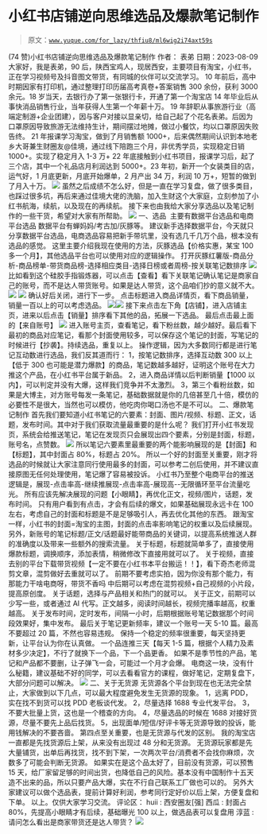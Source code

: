 # 小红书店铺逆向思维选品及爆款笔记制作

> 原文：[`www.yuque.com/for_lazy/thfiu8/ml6wig2i74axt59s`](https://www.yuque.com/for_lazy/thfiu8/ml6wig2i74axt59s)

<ne-h2 id="10ef3910" data-lake-id="10ef3910"><ne-heading-ext><ne-heading-anchor></ne-heading-anchor><ne-heading-fold></ne-heading-fold></ne-heading-ext><ne-heading-content><ne-text id="u3e22b79a">(74 赞)小红书店铺逆向思维选品及爆款笔记制作</ne-text></ne-heading-content></ne-h2> <ne-p id="u26f65a97" data-lake-id="u26f65a97"><ne-text id="u7e30e3b8">作者： 表弟</ne-text></ne-p> <ne-p id="u7018f1b4" data-lake-id="u7018f1b4"><ne-text id="u20f00e98">日期：2023-08-09</ne-text></ne-p> <ne-p id="ud2c3c464" data-lake-id="ud2c3c464"><ne-text id="ub6154dcf">大家好，我是表弟，90 后，陕西宝鸡人，现居西安，主要项目有淘宝，小红书，正在学习视频号及抖音图文带货，有同城的伙伴可以交流学习。</ne-text></ne-p> <ne-p id="u52106f55" data-lake-id="u52106f55"><ne-text id="uecd44457">10 年前后，高中时期因家有打印机，通过整理打印历届高考真卷+答案销售 300 余份，获利 3000 余元。18 岁当天，去银行办了第一张银行卡，开通了第一个淘宝店</ne-text></ne-p> <ne-p id="u0f6ceffc" data-lake-id="u0f6ceffc"><ne-text id="u15c5e681">14 年毕业后从事快消品销售行业，当年获得人生第一个年薪十万。</ne-text></ne-p> <ne-p id="uae92b0f7" data-lake-id="uae92b0f7"><ne-text id="u83c4095a">19 年辞职从事旅游行业（高端定制游+企业团建），因与客户对接以显亲切，给自己起了个花名表弟。后因为口罩原因导致旅游无法维持生计，期间摆过地摊，做过小餐饮，均以口罩原因失败告终。</ne-text></ne-p> <ne-p id="u56455159" data-lake-id="u56455159"><ne-text id="udb0e9032">21 年报课学习淘宝，做到了月销售额 1000+，后来偶然期间认识到本地老乡大哥兼生财圈友@佳境，通过线下陪跑三个月，非优秀学员，实现稳定日销 1000+。实现了稳定月入 1-3 万+</ne-text></ne-p> <ne-p id="u7f80fd2d" data-lake-id="u7f80fd2d"><ne-text id="u57039af3">22 年底接触到小红书项目，报课学习后，起了三个店，其中一个礼品店月利润达到 5000+。23 年初，新开一个女装类目的店，运气好，1 月底更新，月底开始爆单，2 月产出 34 万，利润 10 万+，短暂的做到了月入十万。</ne-text></ne-p> <ne-p id="u6a70a29d" data-lake-id="u6a70a29d"><ne-card data-card-name="image" data-card-type="inline" id="IAPvX" data-event-boundary="card">![](img/8f48714f00b486129548576ceae6a09b.png)  <ne-p id="udcb72e73" data-lake-id="udcb72e73"><ne-text id="u8bd42d1f">虽然之后成绩不怎么好，但是一直在学习复盘，做了很多类目，也踩过很多坑，再后来通过佳境大佬的洗脑，加入生财这个大家庭，立刻参加了小红书航海，续航，以及现在的再续航。</ne-text></ne-p> <ne-p id="ubf958238" data-lake-id="ubf958238"><ne-text id="u9395ab9b">接下来也由我给大家分享选品以及笔记制作的一些干货，希望对大家有所帮助。</ne-text></ne-p> <ne-p id="ufb56baa4" data-lake-id="ufb56baa4"><ne-card data-card-name="image" data-card-type="inline" id="ZbH2g" data-event-boundary="card">![](img/09a928b30556e27e7bba3ab9bc3b956f.png)</ne-card></ne-p> <ne-p id="u52d97a7a" data-lake-id="u52d97a7a"><ne-text id="u1bbdb1b1">一、选品  主要有数据平台选品和电商平台选品</ne-text></ne-p> <ne-p id="u0b279551" data-lake-id="u0b279551"><ne-text id="u03ff9f72">数据平台有蝉妈妈/考古加/灰豚等。</ne-text></ne-p> <ne-p id="uc7e87403" data-lake-id="uc7e87403"><ne-text id="ua409b13d">建议新手选择数据平台，今天就只分享数据平台选品，电商选品容易把新手带坑里，没有选几千几万个品，根本没有选品的感觉。</ne-text></ne-p> <ne-p id="u7305de94" data-lake-id="u7305de94"><ne-text id="u77d7dc95">这里主要介绍我现在使用的方法，灰豚选品【价格实惠，某宝 100 多一个月】，其他选品平台也可以使用对应的逻辑操作。</ne-text></ne-p> <ne-p id="ub33b4fc6" data-lake-id="ub33b4fc6"><ne-text id="uc71206be">打开灰豚红薯版-商品分析-商品榜单-带货商品榜-选择相应类目-选择日榜或者周榜-按关联笔记数排序</ne-text></ne-p> <ne-p id="u85fcdf18" data-lake-id="u85fcdf18"><ne-card data-card-name="image" data-card-type="inline" id="fw7XC" data-event-boundary="card">![](img/13cb5be9017871f340d7ff02abdabaf4.png)</ne-card></ne-p> <ne-p id="u27b815ec" data-lake-id="u27b815ec"><ne-text id="u797445c8">比如看到这个硅胶手指锻炼器，可以点击【查看】看下关联笔记确认笔记是商家自己的账号，而不是达人带货账号。如果是达人带货，这个品咱们抄的意义就不大。</ne-text></ne-p> <ne-p id="uf3253851" data-lake-id="uf3253851"><ne-card data-card-name="image" data-card-type="inline" id="QaVO5" data-event-boundary="card">![](img/758403daffbf52f41ecbf56ab83c55d9.png)</ne-card></ne-p> <ne-p id="u90035f6b" data-lake-id="u90035f6b"><ne-card data-card-name="image" data-card-type="inline" id="qHFRx" data-event-boundary="card">![](img/ee4f0ef0f3398cea1c21e401a9cd5b9b.png)</ne-card></ne-p> <ne-p id="u13476620" data-lake-id="u13476620"><ne-text id="u6dd7083a">确认好后关闭，进行下一步。</ne-text></ne-p> <ne-p id="ud344e30f" data-lake-id="ud344e30f"><ne-text id="u94abddf4">点击标题进入商品详情页，看下商品销量，销量一百以上的可以考虑选品。</ne-text></ne-p> <ne-p id="u1313f416" data-lake-id="u1313f416"><ne-card data-card-name="image" data-card-type="inline" id="B1YBF" data-event-boundary="card">![](img/8a7defad2eb2fc38b181cbb195596229.png)</ne-card><ne-card data-card-name="image" data-card-type="inline" id="Cz07E" data-event-boundary="card">![](img/5c8da56c0f2d2fda022b35f5f4d8bc66.png)</ne-card></ne-p> <ne-p id="u9150e9e5" data-lake-id="u9150e9e5"><ne-text id="udbeeed7f">接下来点击左下角【店铺】，进入店铺主页，进来以后点击【销量】排序看下其他的品，拓展一下选品。</ne-text></ne-p> <ne-p id="u072047bd" data-lake-id="u072047bd"><ne-text id="uc6e08788">最后点击最上面的【来自账号】</ne-text></ne-p> <ne-p id="u33a48e1c" data-lake-id="u33a48e1c"><ne-card data-card-name="image" data-card-type="inline" id="fVFEK" data-event-boundary="card">![](img/edbc04ca6120dacf1046d57679221811.png)</ne-card></ne-p> <ne-p id="u3a345c54" data-lake-id="u3a345c54"><ne-text id="ufe099e9d">进入账号主页，查看笔记，看下粉丝数，越少越好。最后看下最初的商品对应笔记，看那个封面使用较多，可以保存这个笔记的封面，写笔记的时候进行【抄袭】。持续选品，重复以上。</ne-text></ne-p> <ne-p id="ucbd3a95e" data-lake-id="ucbd3a95e"><ne-text id="ue649d196" ne-bold="true">操作逻辑</ne-text><ne-text id="u796e8b46">，因为大多数同行都是进行笔记互动数进行选品，我们反其道而行：</ne-text></ne-p> <ne-p id="ub1a204c5" data-lake-id="ub1a204c5"><ne-text id="u048918c9">1，按笔记数排序，选择互动数 300 以上【低于 300 也可能是潜力爆款】的商品，笔记数越多越好，证明这个账号在大力推这个产品，在小红书平台属于新品。</ne-text></ne-p> <ne-p id="ud0f16918" data-lake-id="ud0f16918"><ne-text id="u269a8be4">2，进入商品详情以后判断销量【1000 以内】，可以判定并没有大爆，这样我们竞争并不太激烈。</ne-text></ne-p> <ne-p id="u5b8874ea" data-lake-id="u5b8874ea"><ne-text id="u59f08a5f">3，第三个看粉丝数，如果是大博主，对方账号每发一条笔记，基础数据就是你的几倍甚至几十倍，模仿的必要性不是很大，当然也可以模仿，他吃肉你喝口汤也不是不可以。</ne-text></ne-p> <ne-p id="ue6f2fdc0" data-lake-id="ue6f2fdc0"><ne-text id="u13f69429">二、爆款笔记制作</ne-text></ne-p> <ne-p id="ubc40b0c5" data-lake-id="ubc40b0c5"><ne-text id="u336b9512">首先我们要知道小红书</ne-text><ne-text id="u8670f2c0" ne-bold="true">笔记的六要素：封面、图片/视频、标题、正文，话题，发布时间</ne-text><ne-text id="u45dd6d98">。其中对于我们获取流量最重要的是什么呢？</ne-text></ne-p> <ne-p id="uca2b6ec7" data-lake-id="uca2b6ec7"><ne-text id="uc8b6fad7">我们打开小红书发现页，系统会给推送笔记，笔记在发现页只会展现出四个要素，分别是</ne-text><ne-text id="ubd2e444f" ne-bold="true">封面，标题，账号名，点赞数。</ne-text></ne-p> <ne-p id="uecfe68a5" data-lake-id="uecfe68a5"><ne-card data-card-name="image" data-card-type="inline" id="abO5A" data-event-boundary="card">![](img/1bd1846e4a48a984bb32d1fe34e7a726.png)</ne-card></ne-p> <ne-p id="uda1b8c31" data-lake-id="uda1b8c31"><ne-text id="u68605f94">所以笔记六要素里最重要的两个能影响展现的是</ne-text><ne-text id="ud23f060f" ne-bold="true">【封面】</ne-text><ne-text id="u4cc4b740">和</ne-text><ne-text id="ubd69b437" ne-bold="true">【标题】</ne-text><ne-text id="uefb6b83f">，其中封面占 80%，标题占 20%。</ne-text></ne-p> <ne-p id="u10234b32" data-lake-id="u10234b32"><ne-text id="u9ad4a23b">所以一个</ne-text><ne-text id="ufc6f6e42" ne-bold="true">好的封面至关重要</ne-text><ne-text id="u08565101">，刚才将选品的时候就让大家注意同行使用最多的封面，可以参考二创后使用，并不建议直接原图无任何处理使用，笔记爆了容易被投诉。</ne-text></ne-p> <ne-p id="u51db7251" data-lake-id="u51db7251"><ne-text id="ue32b1714">小红书乃至整个电商平台的</ne-text><ne-text id="u8a9773af" ne-bold="true">推送逻辑是，展现-点击率高-继续推展现-点击率高-展现高--无限循环至平台流量吃光。</ne-text></ne-p> <ne-p id="u0c6ac834" data-lake-id="u0c6ac834"><ne-text id="ua2c6033c">所有应该先解决</ne-text><ne-text id="uaa37ecf8" ne-bold="true">展现的问题【小眼睛】</ne-text><ne-text id="u603bc9d7">，再优化正文，视频/图片，话题，发布时间。</ne-text></ne-p> <ne-p id="u922b9da6" data-lake-id="u922b9da6"><ne-text id="u485a4fa1">只有用户看到有点击，才会有后续的爆文，如果基础展现永远卡在 100 左右，考虑自己的封面和标题是不是足够吸引人，再去优化其他的东西。</ne-text></ne-p> <ne-p id="ua3952ce5" data-lake-id="ua3952ce5"><ne-text id="u935dee77">跟淘宝一样，小红书的封面=淘宝的主图，</ne-text><ne-text id="u3dba0b1e" ne-bold="true">封面的点击率影响笔记的权重以及后续展现。</ne-text></ne-p> <ne-p id="ud32cc5ab" data-lake-id="ud32cc5ab"><ne-text id="u413a9709">另外，新账号的笔记标题/正文/话题最好能带商品的关键词，以提高系统推送人群的准确度以及带来一些额外的搜索流量。</ne-text></ne-p> <ne-p id="u0b4bca66" data-lake-id="u0b4bca66"><ne-text id="uff16ae71" ne-bold="true">关于标题</ne-text><ne-text id="u22ddf9c9">，标题就简单多了，直接使用爆款标题，调换顺序，添加表情，稍微修改下直接用就可以了。</ne-text></ne-p> <ne-p id="u9746000c" data-lake-id="u9746000c"><ne-text id="u6561ca2a" ne-bold="true">关于视频</ne-text><ne-text id="u0c7dd5b3">，直接去别的平台下载带货视频【一定不要在小红书本平台搬运！！】，看下奇杰老师混剪文章，混剪做好去重就可以了。</ne-text></ne-p> <ne-p id="u2f3121d5" data-lake-id="u2f3121d5"><ne-text id="u527648a8" ne-bold="true">前期不要考虑实拍</ne-text><ne-text id="ub87eb53d">，因为你没有那个能力，有那能力干啥电商呀，带货不香吗</ne-text></ne-p> <ne-p id="ueebc45f0" data-lake-id="ueebc45f0"><ne-text id="u88aa6e24" ne-bold="true">中后期可以考虑在混剪视频+自己视频的小片段，提高原创度。</ne-text></ne-p> <ne-p id="uabb7014d" data-lake-id="uabb7014d"><ne-text id="ue4f779bc" ne-bold="true">关于话题</ne-text><ne-text id="u4d490fdc">，选择与产品相关和热门的就可以。</ne-text></ne-p> <ne-p id="u91d8289b" data-lake-id="u91d8289b"><ne-text id="u01bbb448" ne-bold="true">关于正文</ne-text><ne-text id="uaf4b8d75">，前期可以少写一些，或者通过 AI 代写。正文越多，阅读时间越长，视频完播率越高，权重越高。</ne-text></ne-p> <ne-p id="u78e2e401" data-lake-id="u78e2e401"><ne-text id="u61171e79" ne-bold="true">关于发布时间</ne-text><ne-text id="u98570e52">，定时发布，间隔一小时，后期根据账号笔记数据那个时间段效果好，集中发布。</ne-text></ne-p> <ne-p id="u64407d9c" data-lake-id="u64407d9c"><ne-text id="ua9f387be">最后</ne-text><ne-text id="udcc1ad82" ne-bold="true">关于笔记更新频率</ne-text><ne-text id="u572b76b8">，建议</ne-text><ne-text id="u8e2262fe" ne-bold="true">一个账号一天 5-10 篇。最高不要超过 20 篇</ne-text><ne-text id="u92436dc1">，不然也容易违规。</ne-text></ne-p> <ne-p id="u566e28ee" data-lake-id="u566e28ee"><ne-text id="ua7303da7">保持一个稳定的频率很重要，</ne-text><ne-text id="u50b3d932" ne-bold="true">每天坚持更新</ne-text><ne-text id="u3a2bdc34">，让平台认为你在认真做。</ne-text></ne-p> <ne-p id="ube0de85a" data-lake-id="ube0de85a"><ne-text id="u9e289eb9" ne-bold="true">一个品连推三天</ne-text><ne-text id="ub1200081">【每天 1-5 篇，根据个人精力及素材多少决定】，不行了就换下一个品，下一个品更香。</ne-text></ne-p> <ne-p id="u9b4d274e" data-lake-id="u9b4d274e"><ne-text id="u3dcec8c8">如果不是季节性的产品，笔记和产品都不要删，让子弹飞一会，可能过一个月才会爆。</ne-text></ne-p> <ne-p id="u3ea2d7c6" data-lake-id="u3ea2d7c6"><ne-text id="uc5fb301e">电商这一块，没有什么秘籍，建议基础不好的同学，可以去看看</ne-text><ne-text id="u777810b1" ne-bold="true">官方的课程</ne-text><ne-text id="uced48d40">，做好笔记，定期复盘下，大部分问题可以解决。</ne-text></ne-p> <ne-p id="u6c2cd597" data-lake-id="u6c2cd597"><ne-card data-card-name="image" data-card-type="inline" id="AdJKK" data-event-boundary="card">![](img/ca09c09bf8175625d5c9eb37b9b56e24.png)</ne-card></ne-p> <ne-p id="uc04b8469" data-lake-id="uc04b8469"><ne-text id="u011731e4">二、关于无货源</ne-text></ne-p> <ne-p id="u999c4e60" data-lake-id="u999c4e60"><ne-text id="ua12db3a0">无货源各个平台到现在也无法完全禁止，大家做到以下几点，可以最大程度避免发生无货源的现象。</ne-text></ne-p> <ne-p id="u4d2f2a44" data-lake-id="u4d2f2a44"><ne-text id="u68f5adc7">1，</ne-text><ne-text id="u25f47dec" ne-bold="true">远离 PDD</ne-text><ne-text id="u3dd41ac8">，实在找不到货可以找 PDD 老板谈代发。</ne-text></ne-p> <ne-p id="u1d01cec7" data-lake-id="u1d01cec7"><ne-text id="u2b42e122">2，尽量</ne-text><ne-text id="u95939753" ne-bold="true">选择 1688 专业代发</ne-text><ne-text id="u6f75cf38">平台。</ne-text></ne-p> <ne-p id="u3b98bb5c" data-lake-id="u3b98bb5c"><ne-text id="u37b18270">3，</ne-text><ne-text id="uf6a06d60" ne-bold="true">不要大批量上货</ne-text><ne-text id="u02d7a2b4">，这也是一个稽查的方向。</ne-text></ne-p> <ne-p id="u6d09145e" data-lake-id="u6d09145e"><ne-text id="ue59b6e53">4，尽量选品的时候在 1688 对接好货源，尽量</ne-text><ne-text id="u7456b7a1" ne-bold="true">不要先上品后找货。</ne-text></ne-p> <ne-p id="ue634dc53" data-lake-id="ue634dc53"><ne-text id="u3120b4b9">5，出现面单/短信/好评卡等无货源导致的投诉，</ne-text><ne-text id="u9de6f7bb" ne-bold="true">能用钱解决的不要吝啬。</ne-text></ne-p> <ne-p id="u8f1bcac4" data-lake-id="u8f1bcac4"><ne-text id="u4a4b723a" ne-bold="true">第四点至关重要</ne-text><ne-text id="ue1c3bac1">，也是无货源与代发的区别。</ne-text></ne-p> <ne-p id="ue5e85ea2" data-lake-id="ue5e85ea2"><ne-text id="u82e1851d">我的淘宝店一直都是先找货源后上架，从来没有出现过 48 分和无货源。</ne-text></ne-p> <ne-p id="u05bf8d93" data-lake-id="u05bf8d93"><ne-text id="u50b43f40">无货源玩家都是先大量铺货，出单后再找货，找不到下架，一次两次平台/消费者不会找你麻烦，次数多了可能会判断无货源。</ne-text></ne-p> <ne-p id="u3fdfd16a" data-lake-id="u3fdfd16a"><ne-text id="ufc25f311">如果实在是这个品太好了，目前没有货源，可以</ne-text><ne-text id="u4d666ddb" ne-bold="true">预售 15 天</ne-text><ne-text id="u5b378835">，给厂家留足够的时间出货，也降低自己的风险。基本没有中国制作十五天造不出来的品，所以只要产品大爆，实在不行自己联系工厂做也可以的。</ne-text></ne-p> <ne-p id="u9ccacfef" data-lake-id="u9ccacfef"><ne-text id="u2ff7b62c">另外大家建议可以做个</ne-text><ne-text id="u8543a473" ne-bold="true">选品表</ne-text><ne-text id="u51e89faa">，提前计算好利润，参考同行定好价以后上架，方便</ne-text><ne-text id="u068c2f38" ne-bold="true">复盘</ne-text><ne-text id="u6fc12b83">和下单。</ne-text></ne-p> <ne-p id="u5cea1e86" data-lake-id="u5cea1e86"><ne-text id="uc7bdc538">以上。仅供大家学习交流。</ne-text></ne-p> <ne-hole id="ub2f37c23" data-lake-id="ub2f37c23"><ne-card data-card-name="hr" data-card-type="block" id="fAUrh" data-event-boundary="card"><ne-p id="ub009c4d6" data-lake-id="ub009c4d6"><ne-text id="ub4686adf">评论区：</ne-text></ne-p> <ne-p id="ua9090eef" data-lake-id="ua9090eef"><ne-text id="uee9703e4">huii : 西安圈友[强]</ne-text> <ne-text id="u56dacbe7">西瓜 : 封面占 80%，先提高小眼睛才有后续，基础曝光 100 以上，做选品表可以复盘用</ne-text> <ne-text id="udc1fa737">淳蓝 : 请问怎么看出是商家带货还是达人带货？</ne-text></ne-p> <ne-p id="uc1bb8bfd" data-lake-id="uc1bb8bfd"><ne-card data-card-name="image" data-card-type="inline" id="ilViC" data-event-boundary="card">![](img/894d30a529e7c37bcd3392323c99941c.png)</ne-card></ne-p> <ne-hole id="u8791640b" data-lake-id="u8791640b"><ne-card data-card-name="hr" data-card-type="block" id="qq87l" data-event-boundary="card"></ne-card></ne-hole></ne-card></ne-hole></ne-card></ne-p>